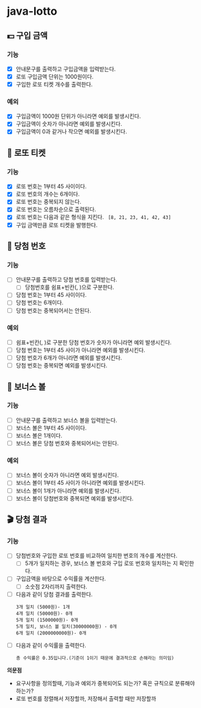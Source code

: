 # java-lotto

## 💵 구입 금액

### 기능

- [x] 안내문구를 출력하고 구입금액을 입력받는다.
- [x] 로또 구입금액 단위는 1000원이다.
- [x] 구입한 로또 티켓 개수를 출력한다.

### 예외

- [x] 구입금액이 1000원 단위가 아니라면 예외를 발생시킨다.
- [x] 구입금액이 숫자가 아니라면 예외를 발생시킨다.
- [x] 구입금액이 0과 같거나 작으면 예외를 발생시킨다.

## 🔢 로또 티켓

### 기능

- [x] 로또 번호는 1부터 45 사이이다.
- [x] 로또 번호의 개수는 6개이다.
- [x] 로또 번호는 중복되지 않는다.
- [x] 로또 번호는 오름차순으로 출력된다.
- [x] 로또 번호는 다음과 같은 형식을 지킨다.
  ``` [8, 21, 23, 41, 42, 43]```
- [x] 구입 금액만큼 로또 티켓을 발행한다.

## 🥇 당첨 번호

### 기능

- [ ] 안내문구를 출력하고 당첨 번호를 입력받는다.
    - [ ] 당첨번호를 쉼표+빈칸(, )으로 구분한다.
- [ ] 당첨 번호는 1부터 45 사이이다.
- [ ] 당첨 번호는 6개이다.
- [ ] 당첨 번호는 중복되어서는 안된다.

### 예외

- [ ] 쉼표+빈칸(, )로 구분한 당첨 번호가 숫자가 아니라면 예외 발생시킨다.
- [ ] 당첨 번호는 1부터 45 사이가 아니라면 예외를 발생시킨다.
- [ ] 당첨 번호가 6개가 아니라면 예외를 발생시킨다.
- [ ] 당첨 번호는 중복되면 예외를 발생시킨다.

## 🎱 보너스 볼

### 기능

- [ ] 안내문구를 출력하고 보너스 볼을 입력받는다.
- [ ] 보너스 볼은 1부터 45 사이이다.
- [ ] 보너스 볼은 1개이다.
- [ ] 보너스 볼은 당첨 번호와 중복되어서는 안된다.

### 예외

- [ ] 보너스 볼이 숫자가 아니라면 예외 발생시킨다.
- [ ] 보너스 볼이 1부터 45 사이가 아니라면 예외를 발생시킨다.
- [ ] 보너스 볼이 1개가 아니라면 예외를 발생시킨다.
- [ ] 보너스 볼이 당첨번호와 중복되면 예외를 발생시킨다.

## 🎬 당첨 결과

### 기능

- [ ] 당첨번호와 구입한 로또 번호를 비교하여 일치한 번호의 개수를 계산한다.
    - [ ] 5개가 일치하는 경우, 보너스 볼 번호와 구입 로또 번호와 일치하는 지 확인한다.
- [ ] 구입금액을 바탕으로 수익률을 계산한다.
    - [ ] 소숫점 2자리까지 출력한다.
- [ ] 다음과 같이 당첨 결과를 출력한다.
    ```
    3개 일치 (5000원)- 1개
    4개 일치 (50000원)- 0개
    5개 일치 (1500000원)- 0개
    5개 일치, 보너스 볼 일치(30000000원) - 0개
    6개 일치 (2000000000원)- 0개
    ```
- [ ] 다음과 같이 수익률을 출력한다.
    ```
    총 수익률은 0.35입니다.(기준이 1이기 때문에 결과적으로 손해라는 의미임)
    ```

**의문점**

- 요구사항을 정의할때, 기능과 예외가 중복되어도 되는가? 혹은 규칙으로 분류해야 하는가?
- 로또 번호를 정렬해서 저장할까, 저장해서 출력할 때만 저장할까
